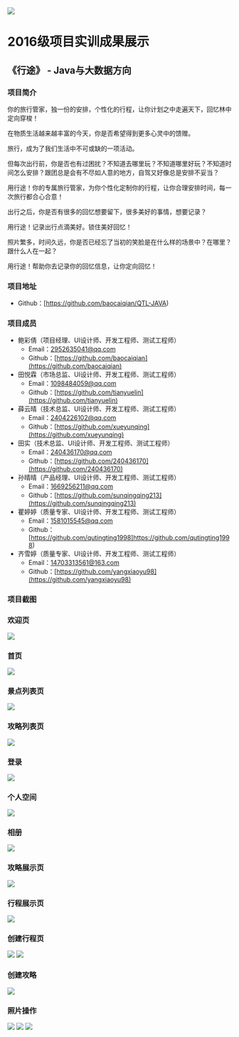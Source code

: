 <img src="./image/logo.png"/>

# 2016级项目实训成果展示 

## 《行途》 - Java与大数据方向

### 项目简介

你的旅行管家，独一份的安排，个性化的行程，让你计划之中走遍天下，回忆林中定向穿梭！

在物质生活越来越丰富的今天，你是否希望得到更多心灵中的馈赠。

旅行，成为了我们生活中不可或缺的一项活动。

但每次出行前，你是否也有过困扰？不知道去哪里玩？不知道哪里好玩？不知道时间怎么安排？跟团总是会有不尽如人意的地方，自驾又好像总是安排不妥当？

用行途！你的专属旅行管家，为你个性化定制你的行程，让你合理安排时间，每一次旅行都合心合意！

出行之后，你是否有很多的回忆想要留下，很多美好的事情，想要记录？

用行途！记录出行点滴美好。锁住美好回忆！

照片繁多，时间久远，你是否已经忘了当初的笑脸是在什么样的场景中？在哪里？跟什么人在一起？

用行途！帮助你去记录你的回忆信息，让你定向回忆！

### 项目地址
- Github：[https://github.com/baocaiqian/QTL-JAVA)

### 项目成员

- 鲍彩倩（项目经理、UI设计师、开发工程师、测试工程师）
  - Email：[2952635041@qq.com](mailto:2952635041@qq.com) 
  - Github：[https://github.com/baocaiqian](https://github.com/baocaiqian)
- 田悦霖（市场总监、UI设计师、开发工程师、测试工程师）
  - Email：[1098484059@qq.com](mailto:1098484059@qq.com)
  - Github：[https://github.com/tianyuelin](https://github.com/tianyuelin)
- 薛云晴（技术总监、UI设计师、开发工程师、测试工程师）
  - Email：[2404226102@qq.com](mailto:2404226102@qq.com)
  - Github：[https://github.com/xueyunqing](https://github.com/xueyunqing)
- 田实（技术总监、UI设计师、开发工程师、测试工程师）
  - Email：[240436170@qq.com](mailto:240436170@qq.com)
  - Github：[https://github.com/240436170](https://github.com/240436170)
- 孙晴晴（产品经理、UI设计师、开发工程师、测试工程师）
  - Email：[1669256211@qq.com](mailto:1669256211@qq.com)
  - Github：[https://github.com/sunqingqing213](https://github.com/sunqingqing213)
- 瞿婷婷（质量专家、UI设计师、开发工程师、测试工程师）
  - Email：[1581015545@qq.com](mailto:1581015545@qq.com)
  - Github：[https://github.com/qutingting1998]https://github.com/qutingting1998)
- 齐雪婷（质量专家、UI设计师、开发工程师、测试工程师）
  - Email：[14703313561@163.com](mailto:14703313561@163.com)
  - Github：[https://github.com/yangxiaoyu98](https://github.com/yangxiaoyu98)

### 项目截图
<h3>欢迎页</h3>
<img src="./image/欢迎页.jpg"/>
<h3>首页</h3>
<img src="./image/首页.png"/>
<h3>景点列表页</h3>
<img src="./image/景点列表页.png"/>
<h3>攻略列表页</h3>
<img src="./image/攻略列表页.png" />
<h3>登录</h3>
<img src="./image/登录.png" />
<h3>个人空间</h3>
<img src="./image/个人空间.png"/>
<h3>相册</h3>
<img src="./image/相册.png"/>
<h3>攻略展示页</h3>
<img src="./image/攻略.png"/>
<h3>行程展示页</h3>
<img src="./image/行程.png"/>
<h3>创建行程页</h3>
<img src="./image/创建行程.png"/>
<img src="./image/创建行程2.png"/>
<h3>创建攻略</h3>
<img src="./image/创建攻略.png"/>
<h3>照片操作</h3>
<img src="./image/上传相册.png"/>
<img src="./image/照片描述.png"/>
<img src="./image/照片信息.png"/>
